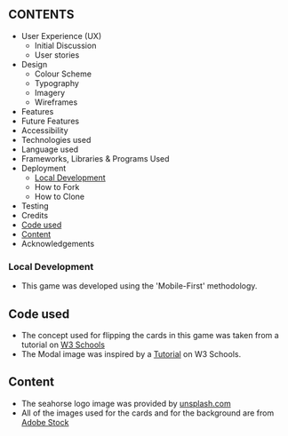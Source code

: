 ## CONTENTS
- User Experience (UX)
  - Initial Discussion
  - User stories
- Design
  - Colour Scheme
  - Typography
  - Imagery
  - Wireframes
 - Features
- Future Features
- Accessibility
- Technologies used
- Language used
- Frameworks, Libraries & Programs Used
- Deployment
  - [Local Development](#local-development)
  - How to Fork
  - How to Clone
- Testing
- Credits
- [Code used](#code-used)
- [Content](#content)
- Acknowledgements
### Local Development
- This game was developed using the 'Mobile-First' methodology.
## Code used
- The concept used for flipping the cards in this game was taken from a tutorial on [W3 Schools](https://www.w3schools.com/howto/howto_css_flip_card.asp) 
- The Modal image was inspired by a [Tutorial](https://www.w3schools.com/howto/howto_css_modal_images.asp) on W3 Schools. 
## Content
- The seahorse logo image was provided by [unsplash.com](https:unsplash.com/s/photos/seahorse)
- All of the images used for the cards and for the background are from [Adobe Stock](https://stock.adobe.com/ie/)
